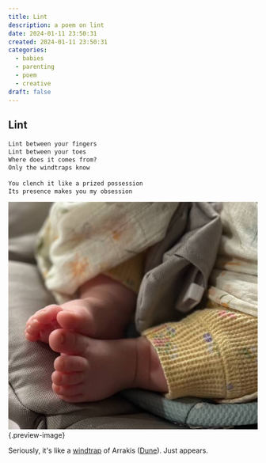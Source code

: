 ```yaml
---
title: Lint
description: a poem on lint
date: 2024-01-11 23:50:31
created: 2024-01-11 23:50:31
categories:
  - babies
  - parenting
  - poem
  - creative
draft: false
---
```


## Lint 

```
Lint between your fingers
Lint between your toes
Where does it comes from?
Only the windtraps know

You clench it like a prized possession
Its presence makes you my obsession
```

![Cute toes](../img/photo-baby-feet.jpeg){.preview-image}

Seriously, it's like a [windtrap](https://dune.fandom.com/wiki/Windtrap) of Arrakis ([Dune](../book-review/dune.md)). Just appears. 